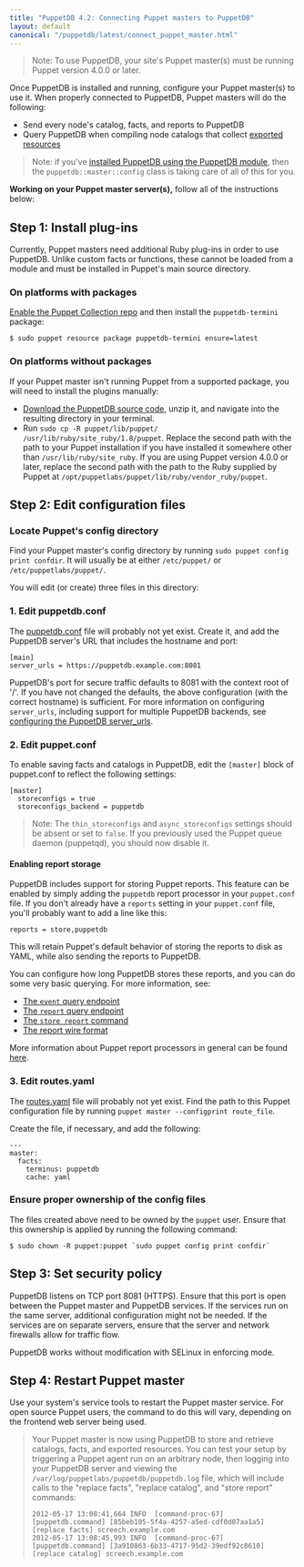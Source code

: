 ```yaml
---
title: "PuppetDB 4.2: Connecting Puppet masters to PuppetDB"
layout: default
canonical: "/puppetdb/latest/connect_puppet_master.html"
---
```


[puppetdb_download]: http://downloads.puppetlabs.com/puppetdb
[puppetdb_conf]: ./puppetdb_connection.html
[routes_yaml]: /puppet/latest/reference/config_file_routes.html
[exported]: /puppet/latest/reference/lang_exported.html
[install_via_module]: ./install_via_module.html
[report_processors]: /guides/reporting.html
[event]: ./api/query/v4/events.html
[report]: ./api/query/v4/reports.html
[store_report]: ./api/command/v1/commands.html#store-report-version-1
[report_format]: ./api/wire_format/report_format_v5.html
[puppetdb_server_urls]: ./puppetdb_connection.html#server_urls

> Note: To use PuppetDB, your site's Puppet master(s) must be running Puppet version 4.0.0 or later.

Once PuppetDB is installed and running, configure your Puppet master(s) to use it. When properly connected to PuppetDB, Puppet masters will do the following:

* Send every node's catalog, facts, and reports to PuppetDB
* Query PuppetDB when compiling node catalogs that collect [exported resources][exported]

> Note: if you've [installed PuppetDB using the PuppetDB module][install_via_module], then the `puppetdb::master::config` class is taking care of all of this for you.

 **Working on your Puppet master server(s),** follow all of the instructions below:

## Step 1: Install plug-ins

Currently, Puppet masters need additional Ruby plug-ins in order to use PuppetDB. Unlike custom facts or functions, these cannot be loaded from a module and must be installed in Puppet's main source directory.

### On platforms with packages

[Enable the Puppet Collection repo](/puppet/latest/reference/puppet_collections.html) and then install the `puppetdb-termini` package:

    $ sudo puppet resource package puppetdb-termini ensure=latest

### On platforms without packages

If your Puppet master isn't running Puppet from a supported package, you will need to install the plugins manually:

* [Download the PuppetDB source code][puppetdb_download], unzip it, and navigate into the resulting directory in your terminal.
* Run `sudo cp -R puppet/lib/puppet/ /usr/lib/ruby/site_ruby/1.8/puppet`. Replace the second path with the path to your Puppet installation if you have installed it somewhere other than `/usr/lib/ruby/site_ruby`. If you are using Puppet version 4.0.0 or later, replace the second path with the path to the Ruby supplied by Puppet at `/opt/puppetlabs/puppet/lib/ruby/vendor_ruby/puppet`.

## Step 2: Edit configuration files

### Locate Puppet's config directory

Find your Puppet master's config directory by running `sudo puppet config print confdir`. It will usually be at either `/etc/puppet/` or `/etc/puppetlabs/puppet/`.

You will edit (or create) three files in this directory:

### 1. Edit puppetdb.conf

The [puppetdb.conf][puppetdb_conf] file will probably not yet exist. Create it, and add the PuppetDB server's URL that includes the hostname and port:

    [main]
    server_urls = https://puppetdb.example.com:8081

PuppetDB's port for secure traffic defaults to 8081 with the context root of '/'. If you have not changed the defaults, the above configuration (with the correct hostname) is sufficient. For more information on configuring `server_urls`, including support for multiple PuppetDB backends, see [configuring the PuppetDB server_urls][puppetdb_server_urls].

### 2. Edit puppet.conf

To enable saving facts and catalogs in PuppetDB, edit the `[master]` block of puppet.conf to reflect the following settings:

    [master]
      storeconfigs = true
      storeconfigs_backend = puppetdb

> Note: The `thin_storeconfigs` and `async_storeconfigs` settings should be absent or set to `false`. If you previously used the Puppet queue daemon (puppetqd), you should now disable it.

#### Enabling report storage

PuppetDB includes support for storing Puppet reports. This feature can be
enabled by simply adding the `puppetdb` report processor in your `puppet.conf`
file. If you don't already have a `reports` setting in your `puppet.conf`
file, you'll probably want to add a line like this:

    reports = store,puppetdb

This will retain Puppet's default behavior of storing the reports to disk as YAML,
while also sending the reports to PuppetDB.

You can configure how long PuppetDB stores these reports, and you can do some
very basic querying. For more information, see:

* [The `event` query endpoint][event]
* [The `report` query endpoint][report]
* [The `store report` command][store_report]
* [The report wire format][report_format]

More information about Puppet report processors in general can be found
[here][report_processors].

### 3. Edit routes.yaml

The [routes.yaml][routes_yaml] file will probably not yet exist. Find the path to this Puppet configuration file by running `puppet master --configprint route_file`.

Create the file, if necessary, and add the following:

    ---
    master:
      facts:
        terminus: puppetdb
        cache: yaml

### Ensure proper ownership of the config files

The files created above need to be owned by the `puppet` user. Ensure that
this ownership is applied by running the following command:

    $ sudo chown -R puppet:puppet `sudo puppet config print confdir`

## Step 3: Set security policy

PuppetDB listens on TCP port 8081 (HTTPS). Ensure that this port is open between
the Puppet master and PuppetDB services. If the services run on the same server, additional configuration might not be needed. If the services are on separate
servers, ensure that the server and network firewalls allow for traffic flow.

PuppetDB works without modification with SELinux in enforcing mode.

## Step 4: Restart Puppet master

Use your system's service tools to restart the Puppet master service. For open source Puppet users, the command to do this will vary, depending on the frontend web server being used.

> Your Puppet master is now using PuppetDB to store and retrieve catalogs, facts, and exported resources. You can test your setup by triggering a Puppet agent run on an arbitrary node, then logging into your PuppetDB server and viewing the `/var/log/puppetlabs/puppetdb/puppetdb.log` file, which will include calls to the "replace facts", "replace catalog", and "store report" commands:
>
>     2012-05-17 13:08:41,664 INFO  [command-proc-67] [puppetdb.command] [85beb105-5f4a-4257-a5ed-cdf0d07aa1a5] [replace facts] screech.example.com
>     2012-05-17 13:08:45,993 INFO  [command-proc-67] [puppetdb.command] [3a910863-6b33-4717-95d2-39edf92c8610] [replace catalog] screech.example.com
